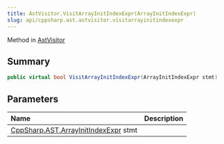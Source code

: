 ```yaml
---
title: AstVisitor.VisitArrayInitIndexExpr(ArrayInitIndexExpr)
slug: api/cppsharp.ast.astvisitor.visitarrayinitindexexpr
---
```

Method in [AstVisitor](/api/cppsharp/ast/astvisitor)

## Summary



```csharp
public virtual bool VisitArrayInitIndexExpr(ArrayInitIndexExpr stmt)
```

## Parameters

|Name|Description|
|:---|:---|
|[CppSharp.AST.ArrayInitIndexExpr](/api/cppsharp/ast/arrayinitindexexpr) stmt||

